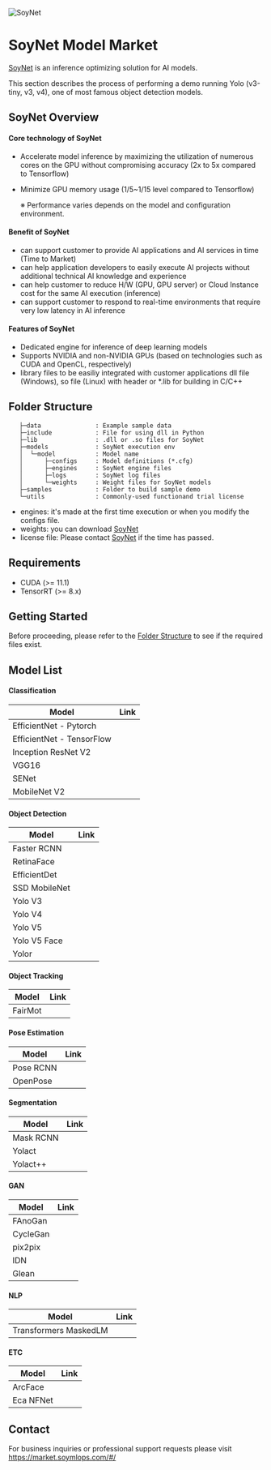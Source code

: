 ![SoyNet](https://user-images.githubusercontent.com/74886743/161455587-31dc85f4-d60c-4dd5-9612-113a9ac82c41.png)

# SoyNet Model Market

[SoyNet](https://soynet.io/) is an inference optimizing solution for AI models.

This section describes the process of performing a demo running Yolo (v3-tiny, v3, v4), one of most famous object detection models.

## SoyNet Overview

#### Core technology of SoyNet

- Accelerate model inference by maximizing the utilization of numerous cores on the GPU without compromising accuracy (2x to 5x compared to Tensorflow)
- Minimize GPU memory usage (1/5~1/15 level compared to Tensorflow)

   ※ Performance varies depends on the model and configuration environment.
   
#### Benefit of SoyNet

- can support customer to  provide AI applications and AI services in time (Time to Market)
- can help application developers to easily execute AI projects without additional technical AI knowledge and experience
- can help customer to reduce H/W (GPU, GPU server) or Cloud Instance cost for the same AI execution (inference)
- can support customer to respond to real-time environments that require very low latency in AI inference

#### Features of SoyNet

- Dedicated engine for inference of deep learning models
- Supports NVIDIA and non-NVIDIA GPUs (based on technologies such as CUDA and OpenCL, respectively)
- library files to be easiliy integrated with customer applications
dll file (Windows), so file (Linux) with header or *.lib for building in C/C++


## Folder Structure


```
   ├─data               : Example sample data
   ├─include            : File for using dll in Python
   ├─lib                : .dll or .so files for SoyNet
   ├─models             : SoyNet execution env
   │  └─model           : Model name
   │      ├─configs     : Model definitions (*.cfg)
   │      ├─engines     : SoyNet engine files
   │      ├─logs        : SoyNet log files
   │      └─weights     : Weight files for SoyNet models
   ├─samples            : Folder to build sample demo 
   └─utils              : Commonly-used functionand trial license
```
 - engines: it's made at the first time execution or when you modify the configs file.
 - weights: you can download [SoyNet](https://soynet.io/)
 - license file: Please contact [SoyNet](https://soynet.io/) if the time has passed.

## Requirements
 - CUDA (>= 11.1)
 - TensorRT (>= 8.x)

## Getting Started
Before proceeding, please refer to the [Folder Structure](#folder-structure) to see if the required files exist.

## Model List
#### Classification
|Model|Link|
|---|---|
|EfficientNet - Pytorch||
|EfficientNet - TensorFlow||
|Inception ResNet V2||
|VGG16||
|SENet||
|MobileNet V2||

#### Object Detection
|Model|Link|
|---|---|
|Faster RCNN||
|RetinaFace||
|EfficientDet||
|SSD MobileNet||
|Yolo V3||
|Yolo V4||
|Yolo V5||
|Yolo V5 Face||
|Yolor||

#### Object Tracking
|Model|Link|
|---|---|
|FairMot||

#### Pose Estimation
|Model|Link|
|---|---|
|Pose RCNN||
|OpenPose||

#### Segmentation
|Model|Link|
|---|---|
|Mask RCNN||
|Yolact||
|Yolact++||

#### GAN
|Model|Link|
|---|---|
|FAnoGan||
|CycleGan||
|pix2pix||
|IDN||
|Glean||

#### NLP
|Model|Link|
|---|---|
|Transformers MaskedLM||

#### ETC
|Model|Link|
|---|---|
|ArcFace||
|Eca NFNet||



## Contact
For business inquiries or professional support requests please visit https://market.soymlops.com/#/
